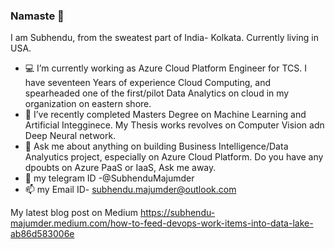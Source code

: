 ### Namaste 🙏

I am Subhendu, from the sweatest part of India- Kolkata. Currently living in USA.

- 💻 I’m currently working as Azure Cloud Platform Engineer for TCS. I have seventeen Years of experience Cloud Computing,  and spearheaded one of the first/pilot Data Analytics on cloud in my organization on eastern shore. 
- 🌱 I’ve recently completed Masters Degree on Machine Learning and Artificial Integginece. My Thesis works revolves on Computer Vision adn Deep Neural network.
- 💬 Ask me about anything on building Business Intelligence/Data Analyutics project, especially on Azure Cloud Platform. Do you have any dpoubts on Azure PaaS or IaaS, Ask me away. 
- 📱 my telegram ID -@SubhenduMajumder 
- 📫 my Email ID- subhendu.majumder@outlook.com


My latest blog post on Medium
https://subhendu-majumder.medium.com/how-to-feed-devops-work-items-into-data-lake-ab86d583006e
